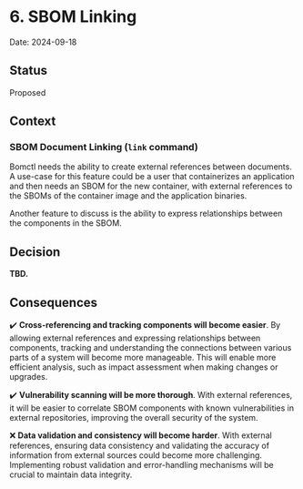 <!--
This is a template for [Documenting Architecture Decisions - Michael Nygard](https://cognitect.com/blog/2011/11/15/documenting-architecture-decisions).

You can use [adr-tools](https://github.com/npryce/adr-tools) for managing the ADR files.

In each ADR file, write the following sections.
-->
# 6. SBOM Linking

Date: 2024-09-18

## Status
<!--
A decision may be "proposed" if the project stakeholders haven't agreed with it yet, or "accepted" once it is agreed.
If a later ADR changes or reverses a decision, it may be marked as "deprecated" or "superseded" with a reference to
its replacement.
-->
Proposed

## Context
<!--
This section describes the forces at play, including technological, political, social, and project local. These forces
are probably in tension, and should be called out as such. The language in this section is value-neutral. It is simply
describing facts.
-->

<!-- What is the issue that we're seeing that is motivating this decision or change? -->

### SBOM Document Linking (`link` command)

Bomctl needs the ability to create external references between documents. A use-case for this
feature could be a user that containerizes an application and then needs an SBOM for the new
container, with external references to the SBOMs of the container image and the application
binaries.

Another feature to discuss is the ability to express relationships between the components in the
SBOM.

## Decision
<!--
This section describes our response to these forces. It is stated in full sentences, with active voice. "We will …"
-->

<!-- What is the change that we're proposing and/or doing? -->

**TBD.**

## Consequences
<!--
This section describes the resulting context, after applying the decision. All consequences should be listed here, not
just the "positive" ones. A particular decision may have positive, negative, and neutral consequences, but all of them
affect the team and project in the future.
-->

<!-- What becomes easier or more difficult to do because of this change? -->

:heavy_check_mark: **Cross-referencing and tracking components will become easier**. By allowing
external references and expressing relationships between components, tracking and understanding the
connections between various parts of a system will become more manageable. This will enable more
efficient analysis, such as impact assessment when making changes or upgrades.

:heavy_check_mark: **Vulnerability scanning will be more thorough**. With external references, it
will be easier to correlate SBOM components with known vulnerabilities in external repositories,
improving the overall security of the system.

:x: **Data validation and consistency will become harder**. With external references, ensuring data
consistency and validating the accuracy of information from external sources could become more
challenging. Implementing robust validation and error-handling mechanisms will be crucial to
maintain data integrity.

